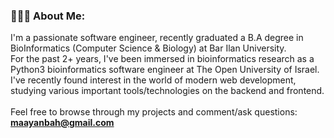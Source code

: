 <h3 align="left"> 👩🏽‍💻 About Me:</h3>
I'm a passionate software engineer, recently graduated a B.A degree in BioInformatics (Computer Science & Biology) at Bar Ilan University.<br>
For the past 2+ years, I've been immersed in bioinformatics research as a Python3 bioinformatics software engineer at The Open University of Israel.
I've recently found interest in the world of modern web development, studying various important tools/technologies on the backend and frontend.
<br><br>
Feel free to browse through my projects and comment/ask questions: <a href="mailto:maayanbah@gmail.com"><strong>maayanbah@gmail.com</strong></a>
